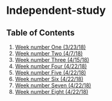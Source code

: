 # Independent-study
## Table of Contents
1) [Week number One (3/23/18)](/WeekOne.md)
2) [Week number Two (4/7/18)](WeekTwo.md)
3) [Week number Three (4/15/18)](WeekThree.md)
4) [Week number Four (4/22/18)](WeekFour.md)
4) [Week number Five (4/22/18)](WeekFive.md)
4) [Week number Six (4/22/18)](WeekSix.md)
4) [Week number Seven (4/22/18)](WeekSeven.md)
4) [Week number Eight (4/22/18)](WeekEight.md)

